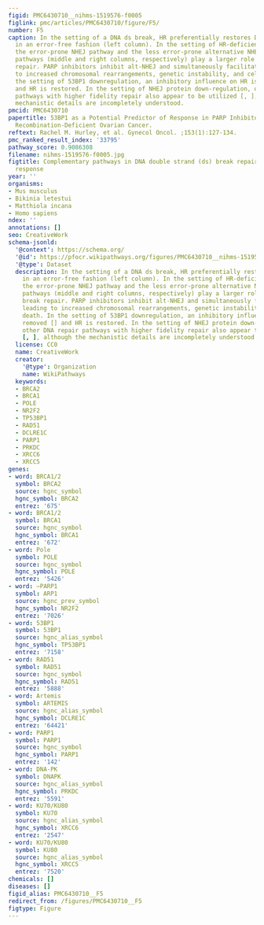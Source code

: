 ```yaml
---
figid: PMC6430710__nihms-1519576-f0005
figlink: pmc/articles/PMC6430710/figure/F5/
number: F5
caption: In the setting of a DNA ds break, HR preferentially restores DNA integrity
  in an error-free fashion (left column). In the setting of HR-deficiency, however,
  the error-prone NHEJ pathway and the less error-prone alternative NHEJ (alt-NHEJ)
  pathways (middle and right columns, respectively) play a larger role in DNA ds break
  repair. PARP inhibitors inhibit alt-NHEJ and simultaneously facilitate NHEJ, leading
  to increased chromosomal rearrangements, genetic instability, and cell death. In
  the setting of 53BP1 downregulation, an inhibitory influence on HR is removed []
  and HR is restored. In the setting of NHEJ protein down-regulation, other DNA repair
  pathways with higher fidelity repair also appear to be utilized [, ], although the
  mechanistic details are incompletely understood.
pmcid: PMC6430710
papertitle: 53BP1 as a Potential Predictor of Response in PARP Inhibitor-Treated Homologous
  Recombination-Deficient Ovarian Cancer.
reftext: Rachel M. Hurley, et al. Gynecol Oncol. ;153(1):127-134.
pmc_ranked_result_index: '33795'
pathway_score: 0.9086308
filename: nihms-1519576-f0005.jpg
figtitle: Complementary pathways in DNA double strand (ds) break repair and PARP inhibitor
  response
year: ''
organisms:
- Mus musculus
- Bikinia letestui
- Matthiola incana
- Homo sapiens
ndex: ''
annotations: []
seo: CreativeWork
schema-jsonld:
  '@context': https://schema.org/
  '@id': https://pfocr.wikipathways.org/figures/PMC6430710__nihms-1519576-f0005.html
  '@type': Dataset
  description: In the setting of a DNA ds break, HR preferentially restores DNA integrity
    in an error-free fashion (left column). In the setting of HR-deficiency, however,
    the error-prone NHEJ pathway and the less error-prone alternative NHEJ (alt-NHEJ)
    pathways (middle and right columns, respectively) play a larger role in DNA ds
    break repair. PARP inhibitors inhibit alt-NHEJ and simultaneously facilitate NHEJ,
    leading to increased chromosomal rearrangements, genetic instability, and cell
    death. In the setting of 53BP1 downregulation, an inhibitory influence on HR is
    removed [] and HR is restored. In the setting of NHEJ protein down-regulation,
    other DNA repair pathways with higher fidelity repair also appear to be utilized
    [, ], although the mechanistic details are incompletely understood.
  license: CC0
  name: CreativeWork
  creator:
    '@type': Organization
    name: WikiPathways
  keywords:
  - BRCA2
  - BRCA1
  - POLE
  - NR2F2
  - TP53BP1
  - RAD51
  - DCLRE1C
  - PARP1
  - PRKDC
  - XRCC6
  - XRCC5
genes:
- word: BRCA1/2
  symbol: BRCA2
  source: hgnc_symbol
  hgnc_symbol: BRCA2
  entrez: '675'
- word: BRCA1/2
  symbol: BRCA1
  source: hgnc_symbol
  hgnc_symbol: BRCA1
  entrez: '672'
- word: Pole
  symbol: POLE
  source: hgnc_symbol
  hgnc_symbol: POLE
  entrez: '5426'
- word: —РARP1
  symbol: ARP1
  source: hgnc_prev_symbol
  hgnc_symbol: NR2F2
  entrez: '7026'
- word: 53ВP1
  symbol: 53BP1
  source: hgnc_alias_symbol
  hgnc_symbol: TP53BP1
  entrez: '7158'
- word: RAD51
  symbol: RAD51
  source: hgnc_symbol
  hgnc_symbol: RAD51
  entrez: '5888'
- word: Artemis
  symbol: ARTEMIS
  source: hgnc_alias_symbol
  hgnc_symbol: DCLRE1C
  entrez: '64421'
- word: PARP1
  symbol: PARP1
  source: hgnc_symbol
  hgnc_symbol: PARP1
  entrez: '142'
- word: DNA-PK
  symbol: DNAPK
  source: hgnc_alias_symbol
  hgnc_symbol: PRKDC
  entrez: '5591'
- word: KU70/KU80
  symbol: KU70
  source: hgnc_alias_symbol
  hgnc_symbol: XRCC6
  entrez: '2547'
- word: KU70/KU80
  symbol: KU80
  source: hgnc_alias_symbol
  hgnc_symbol: XRCC5
  entrez: '7520'
chemicals: []
diseases: []
figid_alias: PMC6430710__F5
redirect_from: /figures/PMC6430710__F5
figtype: Figure
---
```

